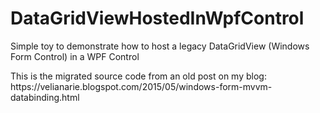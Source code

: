 # DataGridViewHostedInWpfControl
Simple toy to demonstrate how to host a legacy DataGridView (Windows Form Control) in a WPF Control

<p>
This is the migrated source code from an old post on my blog:
https://velianarie.blogspot.com/2015/05/windows-form-mvvm-databinding.html
</p>
